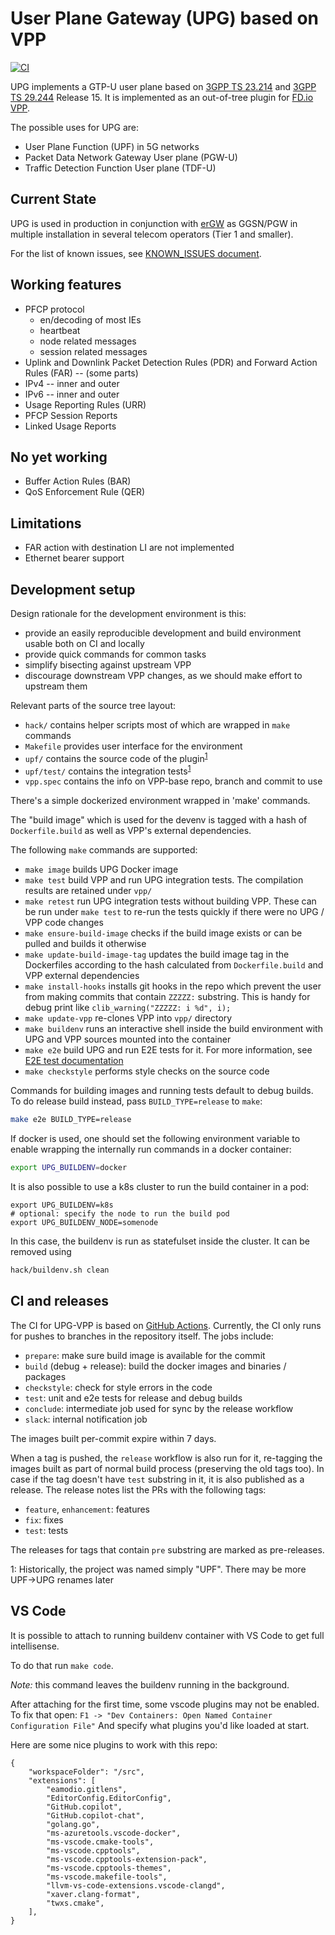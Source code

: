 User Plane Gateway (UPG) based on VPP
=====================================
[![CI](https://github.com/travelping/upg-vpp/actions/workflows/main.yaml/badge.svg?branch=master)](https://github.com/travelping/upg-vpp/actions/workflows/main.yaml)

UPG implements a GTP-U user plane based on [3GPP TS 23.214][TS23214]
and [3GPP TS 29.244][TS29244] Release 15. It is implemented as an
out-of-tree plugin for [FD.io VPP][VPP].

The possible uses for UPG are:
* User Plane Function (UPF) in 5G networks
* Packet Data Network Gateway User plane (PGW-U)
* Traffic Detection Function User plane (TDF-U)

Current State
-------------

UPG is used in production in conjunction with [erGW][erGW] as GGSN/PGW
in multiple installation in several telecom operators (Tier 1 and
smaller).

For the list of known issues, see [KNOWN_ISSUES document](KNOWN_ISSUES.md).

Working features
----------------

* PFCP protocol
  * en/decoding of most IEs
  * heartbeat
  * node related messages
  * session related messages
* Uplink and Downlink Packet Detection Rules (PDR) and
  Forward Action Rules (FAR) -- (some parts)
* IPv4 -- inner and outer
* IPv6 -- inner and outer
* Usage Reporting Rules (URR)
* PFCP Session Reports
* Linked Usage Reports

No yet working
--------------

* Buffer Action Rules (BAR)
* QoS Enforcement Rule (QER)

Limitations
-----------

* FAR action with destination LI are not implemented
* Ethernet bearer support


Development setup
-----------------

Design rationale for the development environment is this:

* provide an easily reproducible development and build environment
  usable both on CI and locally
* provide quick commands for common tasks
* simplify bisecting against upstream VPP
* discourage downstream VPP changes, as we should make effort to
  upstream them

Relevant parts of the source tree layout:
* `hack/` contains helper scripts most of which are wrapped in `make`
  commands
* `Makefile` provides user interface for the environment
* `upf/` contains the source code of the plugin<sup>[1](#footnote-1)</sup>
* `upf/test/` contains the integration tests<sup>[1](#footnote-1)</sup>
* `vpp.spec` contains the info on VPP-base repo, branch and commit to use

There's a simple dockerized environment wrapped in 'make'
commands.

The "build image" which is used for the devenv is tagged with a hash
of `Dockerfile.build` as well as VPP's external dependencies.

The following `make` commands are supported:

* `make image` builds UPG Docker image
* `make test` build VPP and run UPG integration tests. The compilation
  results are retained under `vpp/`
* `make retest` run UPG integration tests without building VPP. These
  can be run under `make test` to re-run the tests quickly if there
  were no UPG / VPP code changes
* `make ensure-build-image` checks if the build image exists or can be
  pulled and builds it otherwise
* `make update-build-image-tag` updates the build image tag in
  the Dockerfiles according to the hash calculated
  from `Dockerfile.build` and VPP external dependencies
* `make install-hooks` installs git hooks in the repo which prevent
  the user from making commits that contain `ZZZZZ:` substring. This
  is handy for debug print like `clib_warning("ZZZZZ: i %d", i);`
* `make update-vpp` re-clones VPP into `vpp/` directory
* `make buildenv` runs an interactive shell inside the build
  environment with UPG and VPP sources mounted into the container
* `make e2e` build UPG and run E2E tests for it. For more information,
  see [E2E test documentation](test/e2e/README.md)
* `make checkstyle` performs style checks on the source code

Commands for building images and running tests default to debug builds.
To do release build instead, pass `BUILD_TYPE=release` to `make`:

```sh
make e2e BUILD_TYPE=release
```

If docker is used, one should set the following environment variable
to enable wrapping the internally run commands in a docker container:

```sh
export UPG_BUILDENV=docker
```

It is also possible to use a k8s cluster to run the build container in a pod:
```
export UPG_BUILDENV=k8s
# optional: specify the node to run the build pod
export UPG_BUILDENV_NODE=somenode
```
In this case, the buildenv is run as statefulset inside the cluster.
It can be removed using
```sh
hack/buildenv.sh clean
```

CI and releases
---------------

The CI for UPG-VPP is based on [GitHub Actions][GHACTIONS]. Currently,
the CI only runs for pushes to branches in the repository itself.
The jobs include:
- `prepare`: make sure build image is available for the commit
- `build` (debug + release): build the docker images and binaries / packages
- `checkstyle`: check for style errors in the code
- `test`: unit and e2e tests for release and debug builds
- `conclude`: intermediate job used for sync by the release workflow
- `slack`: internal notification job

The images built per-commit expire within 7 days.

When a tag is pushed, the `release` workflow is also run for it,
re-tagging the images built as part of normal build process
(preserving the old tags too). In case if the tag doesn't have `test`
substring in it, it is also published as a release. The release notes
list the PRs with the following tags:
- `feature`, `enhancement`: features
- `fix`: fixes
- `test`: tests

The releases for tags that contain `pre` substring are marked as
pre-releases.

[VPP]: https://fd.io
[erGW]: https://github.com/travelping/ergw
[TS23214]: http://www.3gpp.org/ftp/Specs/html-info/23214.htm
[TS29244]: http://www.3gpp.org/ftp/Specs/html-info/29244.htm
[VPPBUILD]: https://wiki.fd.io/view/VPP/Pulling,_Building,_Running,_Hacking_and_Pushing_VPP_Code#Building
[GHACTIONS]: https://github.com/features/actions

<a name="footnote-1">1</a>: Historically, the project was named simply "UPF". There may be more UPF->UPG renames later

VS Code
---------------

It is possible to attach to running buildenv container with VS Code to get full intellisense.

To do that run `make code`.

*Note:* this command leaves the buildenv running in the background.

After attaching for the first time, some vscode plugins may not be enabled.
To fix that open: `F1 -> "Dev Containers: Open Named Container Configuration File"`
And specify what plugins you'd like loaded at start.

Here are some nice plugins to work with this repo:
```
{
	"workspaceFolder": "/src",
	"extensions": [
		"eamodio.gitlens",
		"EditorConfig.EditorConfig",
		"GitHub.copilot",
		"GitHub.copilot-chat",
		"golang.go",
		"ms-azuretools.vscode-docker",
		"ms-vscode.cmake-tools",
		"ms-vscode.cpptools",
		"ms-vscode.cpptools-extension-pack",
		"ms-vscode.cpptools-themes",
		"ms-vscode.makefile-tools",
		"llvm-vs-code-extensions.vscode-clangd",
		"xaver.clang-format",
		"twxs.cmake",
	],
}
```